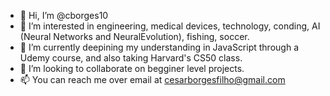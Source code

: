 - 👋 Hi, I’m @cborges10
- 👀 I’m interested in engineering, medical devices, technology, conding, AI (Neural Networks and NeuralEvolution), fishing, soccer.
- 🌱 I’m currently deepining my understanding in JavaScript through a Udemy course, and also taking Harvard's CS50 class.
- 💞️ I’m looking to collaborate on begginer level projects. 
- 📫 You can reach me over email at cesarborgesfilho@gmail.com

<!---
cborges10/cborges10 is a ✨ special ✨ repository because its `README.md` (this file) appears on your GitHub profile.
You can click the Preview link to take a look at your changes.
--->

